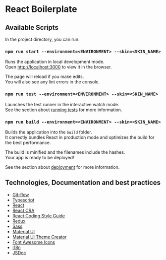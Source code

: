 # React Boilerplate

## Available Scripts

In the project directory, you can run:

### `npm run start --environment=<ENVIRONMENT> --skin=<SKIN_NAME>`

Runs the application in local development mode.\
Open [http://localhost:3000](http://localhost:3000) to view it in the browser.

The page will reload if you make edits.\
You will also see any lint errors in the console.

### `npm run test --environment=<ENVIRONMENT> --skin=<SKIN_NAME>`

Launches the test runner in the interactive watch mode.\
See the section about [running tests](https://facebook.github.io/create-react-app/docs/running-tests) for more information.

### `npm run build --environment=<ENVIRONMENT> --skin=<SKIN_NAME>`

Builds the application into the `build` folder.\
It correctly bundles React in production mode and optimizes the build for the best performance.

The build is minified and the filenames include the hashes.\
Your app is ready to be deployed!

See the section about [deployment](https://facebook.github.io/create-react-app/docs/deployment) for more information.

## Technologies, Documentation and best practices

- [Git-flow](https://danielkummer.github.io/git-flow-cheatsheet/)
- [Typescript](https://www.typescriptlang.org/docs/)
- [React](https://en.reactjs.org/docs/getting-started.html)
- [React CRA](https://create-react-app.dev/docs/getting-started)
- [React Coding Style Guide](https://github.com/airbnb/javascript/tree/master/react)
- [Redux](https://react-redux.js.org/tutorials/quick-start)
- [Sass](https://sass-lang.com/documentation)
- [Material UI](https://mui.com/getting-started/usage/)
- [Material UI Theme Creator](https://bareynol.github.io/mui-theme-creator/)
- [Font Awesome Icons](https://fontawesome.com/v6/icons)
- [i18n](https://github.com/artis101/react-redux-i18n)
- [JSDoc](https://jsdoc.app/)
